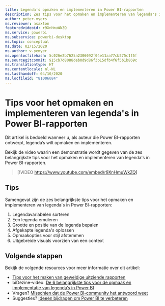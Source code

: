 ```yaml
---
title: Legenda's opmaken en implementeren in Power BI-rapporten
description: Zes tips voor het opmaken en implementeren van legenda's in Power BI-rapportvisuals, in Power BI Desktop of de Power BI-service.
author: peter-myers
ms.reviewer: asaxton
featuredvideoid: r9XnHmuWkZQ
ms.service: powerbi
ms.subservice: powerbi-desktop
ms.topic: conceptual
ms.date: 02/15/2020
ms.author: v-pemyer
ms.openlocfilehash: 5c026e2b7625a2306092f04e11aa77cb275c1f5f
ms.sourcegitcommit: 915cb7d8088deb0d9d86f3b15dfb4f6f5b1b869c
ms.translationtype: HT
ms.contentlocale: nl-NL
ms.lasthandoff: 04/10/2020
ms.locfileid: "81006084"
---
```

# <a name="tips-to-format-and-implement-legends-in-power-bi-reports"></a>Tips voor het opmaken en implementeren van legenda's in Power BI-rapporten

Dit artikel is bedoeld wanneer u, als auteur die Power BI-rapporten ontwerpt, legenda’s wilt opmaken en implementeren.

Bekijk de video waarin een demonstratie wordt gegeven van de zes belangrijkste tips voor het opmaken en implementeren van legenda's in Power BI-rapporten.

> [!VIDEO https://www.youtube.com/embed/r9XnHmuWkZQ]

## <a name="tips"></a>Tips

Samengevat zijn de zes belangrijkste tips voor het opmaken en implementeren van legenda's in Power BI-rapporten:

1. Legendavariabelen sorteren
1. Een legenda emuleren
1. Grootte en positie van de legenda bepalen
1. Afgekapte legenda's oplossen
1. Opmaakopties voor stijl afstemmen
1. Uitgebreide visuals voorzien van een context

## <a name="next-steps"></a>Volgende stappen

Bekijk de volgende resources voor meer informatie over dit artikel:

- [Tips voor het maken van geweldige uitziende rapporten](../power-bi-reports-tips-and-tricks-for-creating.md)
- biDezine-video: [De 6 belangrijkste tips voor de opmaak en implementatie van legenda’s in Power BI](https://www.youtube.com/watch?v=r9XnHmuWkZQ)
- Vragen? [Misschien dat de Power BI-community het antwoord weet](https://community.powerbi.com/)
- Suggesties? [Ideeën bijdragen om Power BI te verbeteren](https://ideas.powerbi.com)
